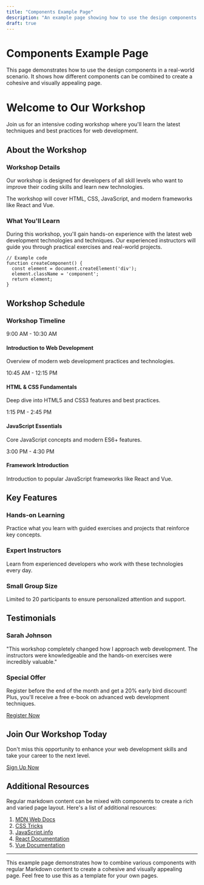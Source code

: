```yaml
---
title: "Components Example Page"
description: "An example page showing how to use the design components in a real-world scenario"
draft: true
---
```


# Components Example Page

This page demonstrates how to use the design components in a real-world scenario. It shows how different components can be combined to create a cohesive and visually appealing page.

<div class="component-hero-dark">
  <h1>Welcome to Our Workshop</h1>
  <p>Join us for an intensive coding workshop where you'll learn the latest techniques and best practices for web development.</p>
</div>

## About the Workshop

<div class="component-info-white">
  <h3>Workshop Details</h3>
  <p>Our workshop is designed for developers of all skill levels who want to improve their coding skills and learn new technologies.</p>
  <p>The workshop will cover <span class="accent">HTML</span>, <span class="accent">CSS</span>, <span class="accent">JavaScript</span>, and modern frameworks like <span class="accent">React</span> and <span class="accent">Vue</span>.</p>
</div>

<div class="component-split-dark">
  <div class="content">
    <h3>What You'll Learn</h3>
    <p>During this workshop, you'll gain hands-on experience with the latest web development technologies and techniques. Our experienced instructors will guide you through practical exercises and real-world projects.</p>
  </div>
  <div class="media">
    <pre><code>// Example code
function createComponent() {
  const element = document.createElement('div');
  element.className = 'component';
  return element;
}</code></pre>
  </div>
</div>

## Workshop Schedule

<div class="component-timeline-white">
  <h3>Workshop Timeline</h3>
  
  <div class="timeline-item">
    <div class="timeline-date">9:00 AM - 10:30 AM</div>
    <div class="timeline-content">
      <h4>Introduction to Web Development</h4>
      <p>Overview of modern web development practices and technologies.</p>
    </div>
  </div>
  
  <div class="timeline-item">
    <div class="timeline-date">10:45 AM - 12:15 PM</div>
    <div class="timeline-content">
      <h4>HTML & CSS Fundamentals</h4>
      <p>Deep dive into HTML5 and CSS3 features and best practices.</p>
    </div>
  </div>
  
  <div class="timeline-item">
    <div class="timeline-date">1:15 PM - 2:45 PM</div>
    <div class="timeline-content">
      <h4>JavaScript Essentials</h4>
      <p>Core JavaScript concepts and modern ES6+ features.</p>
    </div>
  </div>
  
  <div class="timeline-item">
    <div class="timeline-date">3:00 PM - 4:30 PM</div>
    <div class="timeline-content">
      <h4>Framework Introduction</h4>
      <p>Introduction to popular JavaScript frameworks like React and Vue.</p>
    </div>
  </div>
</div>

## Key Features

<div class="three-column">
  <div class="component-feature-dark">
    <h3>Hands-on Learning</h3>
    <p>Practice what you learn with guided exercises and projects that reinforce key concepts.</p>
  </div>
  
  <div class="component-feature-dark">
    <h3>Expert Instructors</h3>
    <p>Learn from experienced developers who work with these technologies every day.</p>
  </div>
  
  <div class="component-feature-dark">
    <h3>Small Group Size</h3>
    <p>Limited to 20 participants to ensure personalized attention and support.</p>
  </div>
</div>

## Testimonials

<div class="component-card-dark">
  <h3>Sarah Johnson</h3>
  <p>"This workshop completely changed how I approach web development. The instructors were knowledgeable and the hands-on exercises were incredibly valuable."</p>
</div>

<div class="component-highlight-purple">
  <h3>Special Offer</h3>
  <p>Register before the end of the month and get a 20% early bird discount! Plus, you'll receive a free e-book on advanced web development techniques.</p>
  <a href="#" class="btn">Register Now</a>
</div>

<div class="component-cta-dark">
  <h2>Join Our Workshop Today</h2>
  <p>Don't miss this opportunity to enhance your web development skills and take your career to the next level.</p>
  <a href="#" class="btn">Sign Up Now</a>
</div>

## Additional Resources

Regular markdown content can be mixed with components to create a rich and varied page layout. Here's a list of additional resources:

1. [MDN Web Docs](https://developer.mozilla.org)
2. [CSS Tricks](https://css-tricks.com)
3. [JavaScript.info](https://javascript.info)
4. [React Documentation](https://reactjs.org)
5. [Vue Documentation](https://vuejs.org)

---

This example page demonstrates how to combine various components with regular Markdown content to create a cohesive and visually appealing page. Feel free to use this as a template for your own pages.